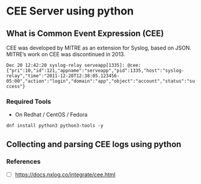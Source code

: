 # CEE Server  using python

## What is Common Event Expression (CEE)

CEE was developed by MITRE as an extension for Syslog, based on JSON. MITRE’s work on CEE was discontinued in 2013.


```Dec 20 12:42:20 syslog-relay serveapp[1335]: @cee: {"pri":10,"id":121,"appname":"serveapp","pid":1335,"host":"syslog-relay","time":"2011-12-20T12:38:05.123456-05:00","action":"login","domain":"app","object":"account","status":"success"}```


### Required Tools

* On Redhat / CentOS / Fedora
```
dnf install python3 python3-tools -y
```

## Collecting and parsing CEE logs using python 



### References
- [ ] https://docs.nxlog.co/integrate/cee.html

